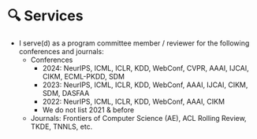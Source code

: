 # 🔍 Services
- I serve(d) as a program committee member / reviewer for the following conferences and journals:
  - Conferences
    - 2024: NeurIPS, ICML, ICLR, KDD, WebConf, CVPR, AAAI, IJCAI, CIKM, ECML-PKDD, SDM 
    - 2023: NeurIPS, ICML, ICLR, KDD, WebConf, AAAI, IJCAI, CIKM, SDM, DASFAA 
    - 2022: NeurIPS, ICML, ICLR, KDD, WebConf, AAAI, CIKM 
    - We do not list 2021 & before
  - Journals: Frontiers of Computer Science (AE), ACL Rolling Review, TKDE, TNNLS, etc. 